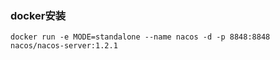 ### docker安装

```shell script
docker run -e MODE=standalone --name nacos -d -p 8848:8848 nacos/nacos-server:1.2.1
```

